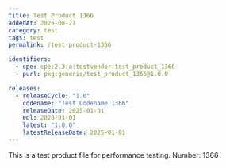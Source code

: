 ```yaml
---
title: Test Product 1366
addedAt: 2025-08-21
category: test
tags: test
permalink: /test-product-1366

identifiers:
  - cpe: cpe:2.3:a:testvendor:test_product_1366
  - purl: pkg:generic/test_product_1366@1.0.0

releases:
  - releaseCycle: "1.0"
    codename: "Test Codename 1366"
    releaseDate: 2025-01-01
    eol: 2026-01-01
    latest: "1.0.0"
    latestReleaseDate: 2025-01-01
---
```


This is a test product file for performance testing. Number: 1366
